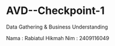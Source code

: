 # AVD--Checkpoint-1
Data Gathering &amp; Business Understanding


Nama : Rabiatul Hikmah
Nim : 2409116049
